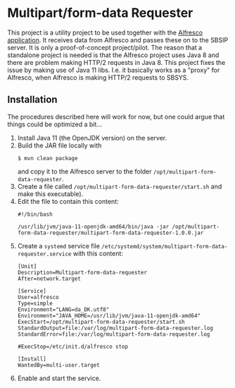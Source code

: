 # Multipart/form-data Requester

This project is a utility project to be used together with the 
[Alfresco application](../alfresco/README.md). 
It receives data from Alfresco and passes these on to the SBSIP server. It is only 
a proof-of-concept project/pilot. The reason that a standalone project is needed is that the 
Alfresco project uses Java 8 and there are problem making HTTP/2 requests 
in Java 8. This project fixes the issue by making use of Java 11 libs. I.e. it 
basically works as a "proxy" for Alfresco, when Alfresco is making HTTP/2 requests to SBSYS.

## Installation

The procedures described here will work for now, but one could argue that things could be 
optimized a bit...

1.  Install Java 11 (the OpenJDK version) on the server.
1.  Build the JAR file locally with
    ```
    $ mvn clean package
    ```
    and copy it to the Alfresco server to the folder `/opt/multipart-form-data-requester`.
1.  Create a file called `/opt/multipart-form-data-requester/start.sh` and 
    make this executable).
1.  Edit the file to contain this content:
    ```
    #!/bin/bash
    
    /usr/lib/jvm/java-11-openjdk-amd64/bin/java -jar /opt/multipart-form-data-requester/multipart-form-data-requester-1.0.0.jar
    ```
1.  Create a `systemd` service file `/etc/systemd/system/multipart-form-data-requester.service` with 
    this content:
    ```
    [Unit]
    Description=Multipart-form-data-requester
    After=network.target
    
    [Service]
    User=alfresco
    Type=simple
    Environment="LANG=da_DK.utf8"
    Environment="JAVA_HOME=/usr/lib/jvm/java-11-openjdk-amd64"
    ExecStart=/opt/multipart-form-data-requester/start.sh
    StandardOutput=file:/var/log/multipart-form-data-requester.log
    StandardError=file:/var/log/multipart-form-data-requester.log
    
    #ExecStop=/etc/init.d/alfresco stop
    
    [Install]
    WantedBy=multi-user.target
    ```
1.  Enable and start the service.
